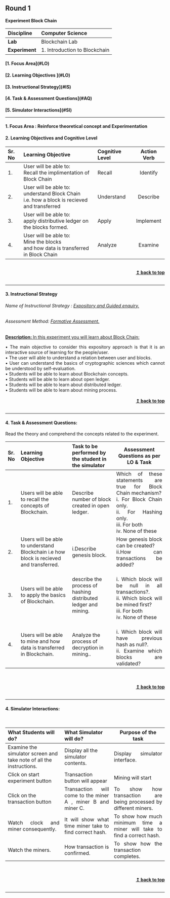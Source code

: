## Round 1
<p align="center">

<b> Experiment Block Chain </b> <a name="top"></a> <br>
</p>

<b>Discipline | </b> Computer Science
:--|:--|
<b> Lab</b> | Blockchain Lab
<b> Experiment</b>|1. Introduction to Blockchain


<h4> [1. Focus Area](#LO)
<h4> [2. Learning Objectives ](#LO)
<h4> [3. Instructional Strategy](#IS)
<h4> [4. Task & Assessment Questions](#AQ)
<h4> [5. Simulator Interactions](#SI)
<hr>

<a name="LO"></a>
#### 1. Focus Area : Reinforce theoretical concept and Experimentation
#### 2. Learning Objectives and Cognitive Level


Sr. No |	Learning Objective	| Cognitive Level | Action Verb
:--|:--|:--|:-:
1.| User will be able to: <br>Recall the implimentation of Block Chain <br> | Recall | Identify
2.| User will be able to: <br>understand Block Chain<br> i.e. how a block is recieved and transferred  | Understand| Describe
3.| User will be able to: <br>apply distributive ledger on the blocks formed. | Apply | Implement
4.| User will be able to: <br>Mine the blocks<br> and how data is transferred in Block Chain | Analyze| Examine




<br/>
<div align="right">
    <b><a href="#top">↥ back to top</a></b>
</div>
<br/>
<hr>

<a name="IS"></a>
#### 3. Instructional Strategy
###### Name of Instructional Strategy  :     <u> Expository and Guided enquiry.</u>
###### Assessment Method: <u>Formative Assessment.</u>

<u> <b>Description: </b> In this experiment you will learn about Block Chain: </u>
<br>
 <div align="justify">•	The main objective to consider this expository approach is that it is an interactive source of learning for the people/user.
<br>
•	The user will able to understand a relation between user and blocks.<br>
•	User can understand the basics of cryptographic sciences which cannot be understood by self-evaluation.<br>
•   Students will be able to learn about Blockchain concepts.<br>
•   Students will be able to learn about open ledger.<br>
•   Students will be able to learn about distributed ledger.<br>
•   Students will be able to learn about mining process.<br>
<br/>
<div align="right">
    <b><a href="#top">↥ back to top</a></b>
</div>
<br/>
<hr>

<a name="AQ"></a>
#### 4. Task & Assessment Questions:

Read the theory and comprehend the concepts related to the experiment.
<br>

Sr. No |	Learning Objective	| Task to be performed by <br> the student  in the simulator | Assessment Questions as per LO & Task
:--|:--|:--|:-:
1.| Users will be able to recall the concepts of Blockchain. | Describe number of block created in open ledger. | <div align="justify"> Which of these statements are true for Block Chain mechanism?<br> i. For Block Chain only.<br> ii. For Hashing only.<br> iii. For both<br> iv. None of these
2.| Users will be able to understand Blockchain i.e how block is recieved and transferred. | i.Describe genesis block. | <div align="justify">How genesis block can be created?<br> ii.How can transactions be added?
3.| Users will be able to apply the basics of Blockchain. | describe the process of hashing distributed ledger and mining. |<div align="justify"><br> i. Which block will be null in all transactions?.<br> ii. Which block will be mined first?<br> iii. For both<br> iv. None of these
4.| Users will be able to mine and how data is transferred in Blockchain. | Analyze the process of decryption in mining.. |<div align="justify"><br> i. Which block will have previous hash as null?.<br> ii. Examine which blocks are validated?

 <br>

 <br/>
<div align="right">
    <b><a href="#top">↥ back to top</a></b>
</div>
<br/>
<hr>

<a name="SI"></a>

#### 4. Simulator Interactions:
<br>

What Students will do? |	What Simulator will do?	| Purpose of the task
:--|:--|:-:
Examine the simulator screen and take note of all the instructions. | Display all the simulator contents.  |<div align = "justify">  Display simulator interface.
Click on start experiment button |<div align = "justify"> Transaction button will appear|<div align = "justify"> Mining will start |<div align = "justify"> To show how transaction are being processed by different miners
Click on the transaction button |<div align = "justify"> Transaction will come to the miner A , miner B and miner C. |<div align = "justify"> To show how transaction are being processed by different miners.
  |<div align = "justify"> Watch clock and miner consequently. |<div align = "justify"> It will show what time miner take to find correct hash. |<div align = "justify"> To show how much minimum time a miner will take to find a correct hash.
 |<div align = "justify"> Watch the miners. |<div align = "justify"> How transaction is confirmed. |<div align = "justify">To show how  the transaction completes.

<br>
<br>
<div align="right">
    <b><a href="#top">↥ back to top</a></b>
</div>
<br>
<hr>

